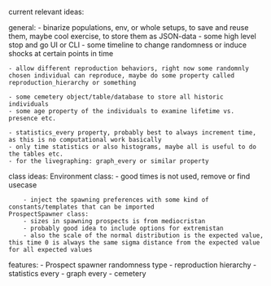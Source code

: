 current relevant ideas:
    
general:
    - binarize populations, env, or whole setups, to save and reuse them,
        maybe cool exercise, to store them as JSON-data
    - some high level stop and go UI or CLI
    - some timeline to change randomness or induce shocks at certain points in time

    - allow different reproduction behaviors, right now some randomnly chosen individual can reproduce, maybe do some property called reproduction_hierarchy or something

    - some cemetery object/table/database to store all historic individuals
    - some age property of the individuals to examine lifetime vs. presence etc.

    - statistics_every property, probably best to always increment time, as this is no computational work basically
    - only time statistics or also histograms, maybe all is useful to do the tables etc.
    - for the livegraphing: graph_every or similar property

class ideas:
    Environment class:
        - good times is not used, remove or find usecase

        - inject the spawning preferences with some kind of constants/templates that can be imported
    ProspectSpawner class:
        - sizes in spawning prospects is from mediocristan
        - probably good idea to include options for extremistan
        - also the scale of the normal distribution is the expected value, this time 0 is always the same sigma distance from the expected value for all expected values


features:
    - Prospect spawner randomness type
    - reproduction hierarchy
    - statistics every
    - graph every
    - cemetery
    
